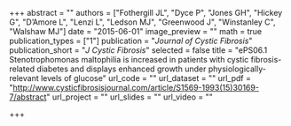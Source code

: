 +++
abstract = ""
authors = ["Fothergill JL", "Dyce P", "Jones GH", "Hickey G", "D’Amore L", "Lenzi L", "Ledson MJ", "Greenwood J", "Winstanley C", "Walshaw MJ"]
date = "2015-06-01"
image_preview = ""
math = true
publication_types = ["1"]
publication = "*Journal of Cystic Fibrosis*"
publication_short = "*J Cystic Fibrosis*"
selected = false
title = "ePS06.1 Stenotrophomonas maltophilia is increased in patients with cystic fibrosis-related diabetes and displays enhanced growth under physiologically-relevant levels of glucose"
url_code = ""
url_dataset = ""
url_pdf = "http://www.cysticfibrosisjournal.com/article/S1569-1993(15)30169-7/abstract"
url_project = ""
url_slides = ""
url_video = ""

+++
